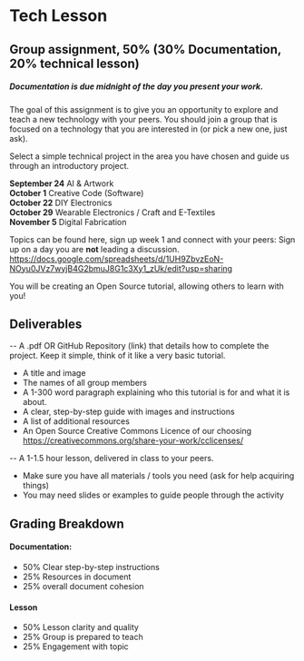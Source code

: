 # Tech Lesson 

## Group assignment, 50% (30% Documentation, 20% technical lesson)
#####  Documentation is due midnight of the day you present your work. 

The goal of this assignment is to give you an opportunity to explore and teach a new technology with your peers. You should join a group that is focused on a technology that you are interested in (or pick a new one, just ask).  

Select a simple technical project in the area you have chosen and guide us through an introductory project.   

__September 24__ AI & Artwork  
__October 1__	Creative Code (Software)  
__October 22__	DIY Electronics  
__October 29__	Wearable Electronics / Craft and E-Textiles  
__November 5__	Digital Fabrication  

Topics can be found here, sign up week 1 and connect with your peers: Sign up on a day you are **not** leading a discussion.  https://docs.google.com/spreadsheets/d/1UH9ZbvzEoN-NOyu0JVz7wyjB4G2bmuJ8G1c3Xy1_zUk/edit?usp=sharing   

You will be creating an Open Source tutorial, allowing others to learn with you!   

## Deliverables 
-- A .pdf OR GitHub Repository (link) that details how to complete the project. Keep it simple, think of it like a very basic tutorial.   
- A title and image  
- The names of all group members  
- A 1-300 word paragraph explaining who this tutorial is for and what it is about.   
- A clear, step-by-step guide with images and instructions  
- A list of additional resources   
- An Open Source Creative Commons Licence of our choosing https://creativecommons.org/share-your-work/cclicenses/

  
-- A 1-1.5 hour lesson, delivered in class to your peers.   
- Make sure you have all materials / tools you need (ask for help acquiring things)  
- You may need slides or examples to guide people through the activity  


## Grading Breakdown 
#### Documentation:   
- 50% Clear step-by-step instructions   
- 25% Resources in document  
- 25% overall document cohesion    

#### Lesson
- 50% Lesson clarity and quality  
- 25% Group is prepared to teach  
- 25% Engagement with topic  
